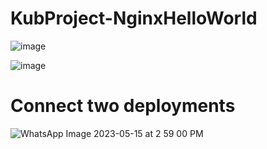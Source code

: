 # KubProject-NginxHelloWorld

![image](https://github.com/ProboticsX/KubProject-NginxHelloWorld/assets/36927669/4682b490-4e69-42ba-b689-b31d0b2d7396)

![image](https://github.com/ProboticsX/KubProject-NginxHelloWorld/assets/36927669/d89795f6-1d8a-4b8b-a481-ca5b57e71272)

# Connect two deployments

![WhatsApp Image 2023-05-15 at 2 59 00 PM](https://github.com/ProboticsX/KubProject-NginxHelloWorld/assets/36927669/2f39fae8-2097-43af-b3c4-ab3a08167c2d)
